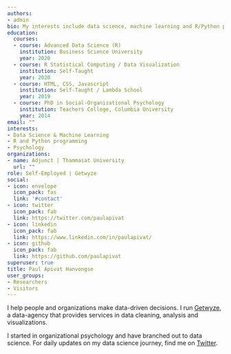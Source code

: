 ```yaml
---
authors:
- admin
bio: My interests include data science, machine learning and R/Python programming.
education:
  courses:
  - course: Advanced Data Science (R)
    institution: Business Science University
    year: 2020
  - course: R Statistical Computing / Data Visualization
    institution: Self-Taught
    year: 2020
  - course: HTML, CSS, Javascript
    institution: Self-Taught / Lambda School
    year: 2019
  - course: PhD in Social-Organizational Psychology
    institution: Teachers College, Columbia University
    year: 2014
email: ""
interests:
- Data Science & Machine Learning
- R and Python programming
- Psychology
organizations:
- name: Adjunct | Thammasat University
  url: ""
role: Self-Employed | Getwyze
social:
- icon: envelope
  icon_pack: fas
  link: '#contact'
- icon: twitter
  icon_pack: fab
  link: https://twitter.com/paulapivat
- icon: linkedin
  icon_pack: fab
  link: https://www.linkedin.com/in/paulapivat/
- icon: github
  icon_pack: fab
  link: https://github.com/paulapivat
superuser: true
title: Paul Apivat Hanvongse
user_groups:
- Researchers
- Visitors
---
```


I help people and organizations make data-driven decisions. I run [Getwyze](http://getwyze.com/), a data-agency that provides services in data cleaning, analysis and visualizations. 

I started in organizational psychology and have branched out to data science. For daily updates on my data science journey, find me on [Twitter](https://twitter.com/paulapivat). 


